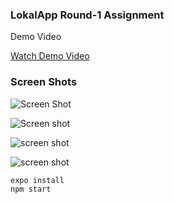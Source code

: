### LokalApp Round-1 Assignment

Demo Video

[Watch Demo Video](https://drive.google.com/file/d/1aBVJk9fFoOlurT_-i5QU47HviAwlYXPi/view?usp=drivesdk)

### Screen Shots

![Screen Shot](./src/assets/Screenshot-1.jpg)

![Screen shot](./src/assets/sccreenshot-2.jpg)

![screen shot](./src/assets/screenshot-3.jpg)

![screen shot](./src/assets/screenshot-4.jpg)


```bash
expo install
npm start

